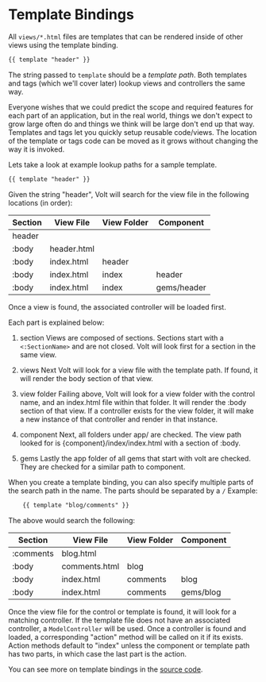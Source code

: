 # Template Bindings

All ```views/*.html``` files are templates that can be rendered inside of other views using the template binding.

```html
{{ template "header" }}
```

The string passed to ```template``` should be a *template path*.  Both templates and tags (which we'll cover later) lookup views and controllers the same way.

Everyone wishes that we could predict the scope and required features for each part of an application, but in the real world, things we don't expect to grow large often do and things we think will be large don't end up that way.  Templates and tags let you quickly setup reusable code/views.  The location of the template or tags code can be moved as it grows without changing the way it is invoked.

Lets take a look at example lookup paths for a sample template.

```html
{{ template "header" }}
```
Given the string "header", Volt will search for the view file in the following locations (in order):

| Section   | View File    | View Folder    | Component   |
|-----------|--------------|----------------|-------------|
| header    |              |                |             |
| :body     | header.html  |                |             |
| :body     | index.html   | header         |             |
| :body     | index.html   | index          | header      |
| :body     | index.html   | index          | gems/header |

Once a view is found, the associated controller will be loaded first.


Each part is explained below:

1. section
Views are composed of sections.  Sections start with a ```<:SectionName>``` and are not closed.  Volt will look first for a section in the same view.

2. views
Next Volt will look for a view file with the template path.  If found, it will render the body section of that view.

3. view folder
Failing above, Volt will look for a view folder with the control name, and an index.html file within that folder.  It will render the :body section of that view.  If a controller exists for the view folder, it will make a new instance of that controller and render in that instance.

4. component
Next, all folders under app/ are checked.  The view path looked for is {component}/index/index.html with a section of :body.

5. gems
Lastly the app folder of all gems that start with volt are checked.  They are checked for a similar path to component.


When you create a template binding, you can also specify multiple parts of the search path in the name.  The parts should be separated by a ```/```  Example:

```html
    {{ template "blog/comments" }}
```

The above would search the following:

| Section   | View File    | View Folder    | Component   |
|-----------|--------------|----------------|-------------|
| :comments | blog.html    |                |             |
| :body     | comments.html| blog           |             |
| :body     | index.html   | comments       | blog        |
| :body     | index.html   | comments       | gems/blog   |

Once the view file for the control or template is found, it will look for a matching controller.  If the template file does not have an associated controller, a ```ModelController``` will be used.  Once a controller is found and loaded, a corresponding "action" method will be called on it if its exists.  Action methods default to "index" unless the component or template path has two parts, in which case the last part is the action.

You can see more on template bindings in the [source code](http://www.github.com/voltrb/volt/blob/master/lib/volt/page/bindings/template_binding.rb).
